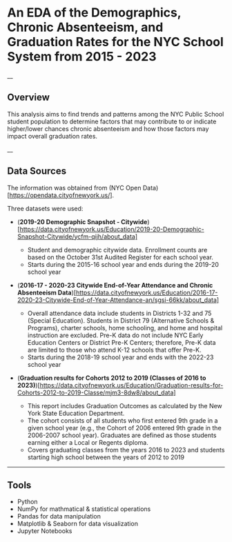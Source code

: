 # An EDA of the Demographics, Chronic Absenteeism, and Graduation Rates for the NYC School System from 2015 - 2023
__

## Overview

This analysis aims to find trends and patterns among the NYC Public School student population to determine factors that may contribute to or indicate higher/lower chances chronic absenteeism and how those factors may impact overall graduation rates.

__

## Data Sources

The information was obtained from (NYC Open Data)[https://opendata.cityofnewyork.us/].

Three datasets were used:
- (**2019-20 Demographic Snapshot - Citywide**)[https://data.cityofnewyork.us/Education/2019-20-Demographic-Snapshot-Citywide/ycfm-qijh/about_data]
    - Student and demographic citywide data. Enrollment counts are based on the October 31st Audited Register for each school year.
    - Starts during the 2015-16 school year and ends during the 2019-20 school year

- (**2016-17 - 2020-23 Citywide End-of-Year Attendance and Chronic Absenteeism Data**)[https://data.cityofnewyork.us/Education/2016-17-2020-23-Citywide-End-of-Year-Attendance-an/sgsi-66kk/about_data]
    - Overall attendance data include students in Districts 1-32 and 75 (Special Education). Students in District 79 (Alternative Schools & Programs), charter schools, home schooling, and home and hospital instruction are excluded. Pre-K data do not include NYC Early Education Centers or District Pre-K Centers; therefore, Pre-K data are limited to those who attend K-12 schools that offer Pre-K.
    - Starts during the 2018-19 school year and ends with the 2022-23 school year

-   (**Graduation results for Cohorts 2012 to 2019 (Classes of 2016 to 2023)**)[https://data.cityofnewyork.us/Education/Graduation-results-for-Cohorts-2012-to-2019-Classe/mjm3-8dw8/about_data]
    - This report includes Graduation Outcomes as calculated by the New York State Education Department.
    - The cohort consists of all students who first entered 9th grade in a given school year (e.g., the Cohort of 2006 entered 9th grade in the 2006-2007 school year). Graduates are defined as those students earning either a Local or Regents diploma.
    - Covers graduating classes from the years 2016 to 2023 and students starting high school between the years of 2012 to 2019

___

## Tools

- Python
- NumPy for mathmatical & statistical operations
- Pandas for data manipulation
- Matplotlib & Seaborn for data visualization
- Jupyter Notebooks